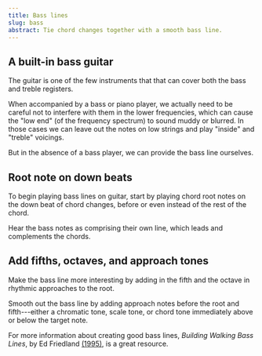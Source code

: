 ```yaml
---
title: Bass lines
slug: bass
abstract: Tie chord changes together with a smooth bass line.
---
```


## A built-in bass guitar

The guitar is one of the few instruments that that can cover both the bass and treble registers.

When accompanied by a bass or piano player,
we actually need to be careful not to interfere with them in the lower frequencies,
which can cause the "low end" (of the frequency spectrum) to sound muddy or blurred.
In those cases we
can leave out the notes on low strings and play "inside" and "treble" voicings.

But in the absence of a bass player,
we can provide the bass line ourselves.

## Root note on down beats

To begin playing bass lines on guitar,
start by playing chord root notes on the down beat of chord changes,
before or even instead of the rest of the chord.

Hear the bass notes as comprising their own line,
which leads and complements the chords.

## Add fifths, octaves, and approach tones 

Make the bass line more interesting by adding in the fifth and the octave in rhythmic approaches to the root.

Smooth out the bass line by adding approach notes before the root and fifth---either 
a chromatic tone, scale tone, or chord tone immediately above or below the target note.

For more information about creating good bass lines,
*Building Walking Bass Lines*, 
by Ed Friedland [(1995)](references.html#friedland-1995),
is a great resource.

